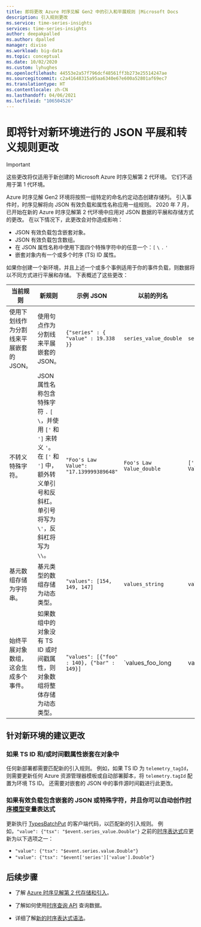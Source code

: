 ```yaml
---
title: 即将更改 Azure 时序见解 Gen2 中的引入和平展规则 |Microsoft Docs
description: 引入规则更改
ms.service: time-series-insights
services: time-series-insights
author: deepakpalled
ms.author: dpalled
manager: diviso
ms.workload: big-data
ms.topic: conceptual
ms.date: 10/02/2020
ms.custom: lyhughes
ms.openlocfilehash: 44553e2a57f796dcf48561ff3b273e25514247ae
ms.sourcegitcommit: c2a41648315a95aa6340e67e600a52801af69ec7
ms.translationtype: HT
ms.contentlocale: zh-CN
ms.lasthandoff: 04/06/2021
ms.locfileid: "106504526"
---
```

# <a name="upcoming-changes-to-json-flattening-and-escaping-rules-for-new-environments"></a>即将针对新环境进行的 JSON 平展和转义规则更改

> [!IMPORTANT]
> 这些更改将仅适用于新创建的 Microsoft Azure 时序见解第 2 代环境。 它们不适用于第 1 代环境。

Azure 时序见解 Gen2 环境将按照一组特定的命名约定动态创建存储列。 引入事件时，时序见解将向 JSON 有效负载和属性名称应用一组规则。 2020 年 7 月，已开始在新的 Azure 时序见解第 2 代环境中应用对 JSON 数据的平展和存储方式的更改。 在以下情况下，此更改会对你造成影响：

* JSON 有效负载包含嵌套对象。
* JSON 有效负载包含数组。
* 在 JSON 属性名称中使用下面四个特殊字符中的任意一个：`[` `\` `.` `'`
* 嵌套对象内有一个或多个时序 (TS) ID 属性。

如果你创建一个新环境，并且上述一个或多个事例适用于你的事件负载，则数据将以不同方式进行平展和存储。 下表概述了这些更改：

| 当前规则 | 新规则 | 示例 JSON | 以前的列名 | 新列名
|---|---| ---| ---|  ---|
| 使用下划线作为分割线来平展嵌套的 JSON。 |使用句点作为分割线来平展嵌套的 JSON。  | ``{"series" : { "value" : 19.338 }}`` | `series_value_double` |`series.value_double` |
| 不转义特殊字符。 | JSON 属性名称包含特殊字符 `.` `[`  `\`，并使用 `['` 和 `']` 来转义 `'`。 在 `['` 和 `']` 中，额外转义单引号和反斜杠。 单引号将写为 `\'`，反斜杠将写为 `\\`。  | ```"Foo's Law Value": "17.139999389648"``` | `Foo's Law Value_double` | `['Foo\'s Law Value']_double` |
| 基元数组存储为字符串。 | 基元类型的数组存储为动态类型。  | `"values": [154, 149, 147]` | `values_string`  | `values_dynamic` |
始终平展对象数组，这会生成多个事件。 | 如果数组中的对象没有 TS ID 或时间戳属性，则对象数组将整体存储为动态类型。 | `"values": [{"foo" : 140}, {"bar" : 149}]` | `values_foo_long | values_bar_long` | `values_dynamic` |

## <a name="recommended-changes-for-new-environments"></a>针对新环境的建议更改

### <a name="if-your-ts-id-andor-timestamp-property-is-nested-within-an-object"></a>如果 TS ID 和/或时间戳属性嵌套在对象中

任何新部署都需要匹配新的引入规则。 例如，如果 TS ID 为 `telemetry_tagId`，则需要更新任何 Azure 资源管理器模板或自动部署脚本，将 `telemetry.tagId` 配置为环境 TS ID。 还需要对嵌套的 JSON 中的事件源时间戳进行此更改。

### <a name="if-your-payload-contains-nested-json-or-special-characters-and-you-automate-authoring-time-series-model-variable-expressions"></a>如果有效负载包含嵌套的 JSON 或特殊字符，并且你可以自动创作[时序模型](./concepts-model-overview.md)变量表达式

更新执行 [TypesBatchPut](/rest/api/time-series-insights/dataaccessgen2/timeseriestypes/executebatch#typesbatchput) 的客户端代码，以匹配新的引入规则。 例如，`"value": {"tsx": "$event.series_value.Double"}` 之前的[时序表达式](/rest/api/time-series-insights/reference-time-series-expression-syntax)应更新为以下选项之一：

* `"value": {"tsx": "$event.series.value.Double"}`
* `"value": {"tsx": "$event['series']['value'].Double"}`

## <a name="next-steps"></a>后续步骤

* 了解 [Azure 时序见解第 2 代存储和引入](./concepts-ingestion-overview.md)。

* 了解如何使用[时序查询 API](./concepts-query-overview.md) 查询数据。

* 详细了解[新的时序表达式语法](/rest/api/time-series-insights/reference-time-series-expression-syntax)。